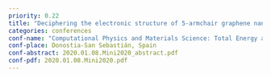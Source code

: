 ```yaml
---
priority: 0.22
title: "Deciphering the electronic structure of 5-armchair graphene nanoribbons and its topological end-states"
categories: conferences
conf-name: "Computational Physics and Materials Science: Total Energy and Force Methods"
conf-place: Donostia-San Sebastián, Spain
conf-abstract: 2020.01.08.Mini2020_abstract.pdf
conf-pdf: 2020.01.08.Mini2020.pdf
---
```

